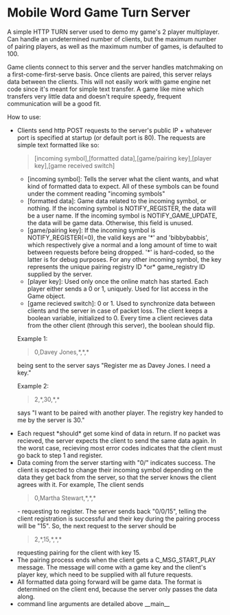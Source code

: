 # Mobile Word Game Turn Server

<p>A simple HTTP TURN server used to demo my game's 2 player multiplayer. Can handle an undetermined number of clients, but the maximum number of pairing players, as well as the maximum number of games, is defaulted to 100.</p>

<p>Game clients connect to this server and the server handles matchmaking on a first-come-first-serve basis. Once clients are paired, this server relays data between the clients. This will not easily work with game engine net code since it's meant for simple text transfer. A game like mine which transfers very little data and doesn't require speedy, frequent communication will be a good fit.</p>
<p>How to use:</p>
<ul>
  <li><p>Clients send http POST requests to the server's public IP + whatever port is specified at startup (or default port is 80). The requests are simple text formatted like so:<blockquote>[incoming symbol],[formatted data],[game/pairing key],[player key],[game received switch]</blockquote></p>
    <ul>
      <li>[incoming symbol]: Tells the server what the client wants, and what kind of formatted data to expect. All of these symbols can be found under the comment reading "incoming symbols"</li>
       <li>[formatted data]: Game data related to the incoming symbol, or nothing. If the incoming symbol is NOTIFY_REGISTER, the data will be a user name. If the incoming symbol is NOTIFY_GAME_UPDATE, the data will be game data. Otherwise, this field is unused.</li>
      <li>[game/pairing key]: If the incoming symbol is NOTIFY_REGISTER(=0), the valid keys are '*' and 'bibbybabbis', which respectively give a normal and a long amount of time to wait between requests before being dropped. '*' is hard-coded, so the latter is for debug purposes. For any other incoming symbol, the key represents the unique pairing registry ID *or* game_registry ID supplied by the server.</li>
      <li>[player key]: Used only once the online match has started. Each player either sends a 0 or 1, uniquely. Used for list access in the Game object.</li>
      <li>[game recieved switch]: 0 or 1. Used to synchronize data between clients and the server in case of packet loss. The client keeps a boolean variable, initialized to 0. Every time a client recieves data from the other client (through this server), the boolean should flip.</li>
    </ul>
    <p>Example 1: <blockquote>0,Davey Jones,*,*,*</blockquote> being sent to the server says "Register me as Davey Jones. I need a key."</p>
    <p>Example 2: <blockquote>2,*,30,*,*</blockquote> says "I want to be paired with another player. The registry key handed to me by the server is 30."</p>
  </li>
  <li>Each request *should* get some kind of data in return. If no packet was recieved, the server expects the client to send the same data again. In the worst case, recieving most error codes indicates that the client must go back to step 1 and register.</li>
  <li>Data coming from the server starting with "0/" indicates success. The client is expected to change their incoming symbol depending on the data they get back from the server, so that the server knows the client agrees with it. For example, The client sends <blockquote>0,Martha Stewart,*,*,*</blockquote> - requesting to register. The server sends back "0/0/15", telling the client registration is successful and their key during the pairing process will be "15". So, the next request to the server should be <blockquote>2,*,15,*,*,*</blockquote>requesting pairing for the client with key 15.</li>
  <li>The pairing process ends when the client gets a C_MSG_START_PLAY message. The message will come with a game key and the client's player key, which need to be supplied with all future requests.</li>
  <li>All formatted data going forward will be game data. The format is determined on the client end, because the server only passes the data along.</li>
  <li>command line arguments are detailed above __main__</p>
</ul>
